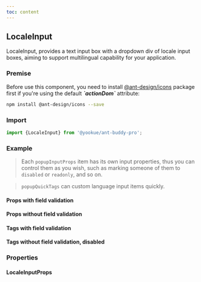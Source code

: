 ```yaml
---
toc: content
---
```


## LocaleInput

LocaleInput, provides a text input box with a dropdown div of locale input boxes, aiming to support multilingual capability for your application.

### Premise

<Alert type='info'>
  Before use this component, you need to install <a href='https://github.com/ant-design/ant-design-icons' target='_blank'>@ant-design/icons</a> package first if you're using the default <b><i>`actionDom`</i></b> attribute:
</Alert>

```bash
npm install @ant-design/icons --save
```

### Import

```jsx | pure
import {LocaleInput} from '@yookue/ant-buddy-pro';
```

### Example

> Each `popupInputProps` item has its own input properties, thus you can control them as you wish, such as marking someone of them to `disabled` or `readonly`, and so on.

> `popupQuickTags` can custom language input items quickly.

#### Props with field validation

<code src="./demo-1.en-US.tsx"></code>

#### Props without field validation

<code src="./demo-2.en-US.tsx"></code>

#### Tags with field validation

<code src="./demo-3.en-US.tsx"></code>

#### Tags without field validation, disabled

<code src="./demo-4.en-US.tsx"></code>

### Properties

#### LocaleInputProps

<API src="@/form/LocaleInput/index.tsx" hideTitle></API>
